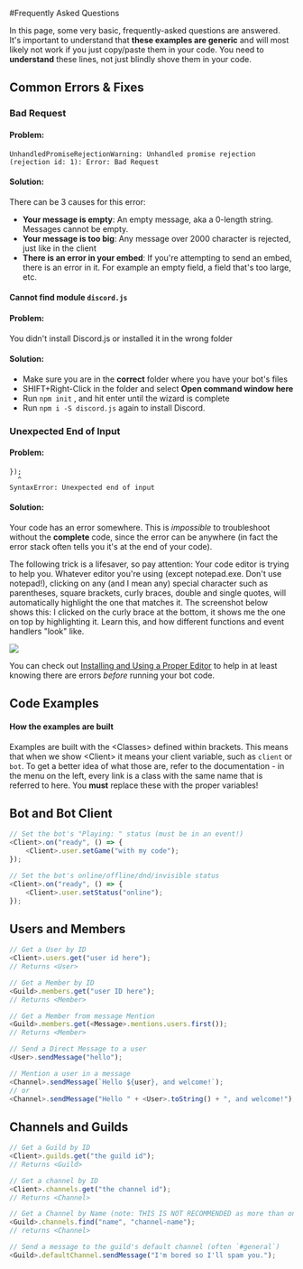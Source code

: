 #Frequently Asked Questions

In this page, some very basic, frequently-asked questions are answered. It's important to understand that **these examples are generic** and will most likely not work if you just copy/paste them in your code. You need to **understand** these lines, not just blindly shove them in your code. 

## Common Errors & Fixes

### Bad Request

#### Problem:
```
UnhandledPromiseRejectionWarning: Unhandled promise rejection (rejection id: 1): Error: Bad Request
```

#### Solution:
There can be 3 causes for this error:

- **Your message is empty**: An empty message, aka a 0-length string. Messages cannot be empty.
- **Your message is too big**: Any message over 2000 character is rejected, just like in the client
- **There is an error in your embed**: If you're attempting to send an embed, there is an error in it. For example an empty field, a field that's too large, etc.

#### Cannot find module `discord.js`

#### Problem:
You didn't install Discord.js or installed it in the wrong folder

#### Solution:

- Make sure you are in the **correct** folder where you have your bot's files
- SHIFT+Right-Click in the folder and select **Open command window here**
- Run `npm init` , and hit enter until the wizard is complete
- Run `npm i -S discord.js` again to install Discord.

### Unexpected End of Input

#### Problem:

```
});
  ^
SyntaxError: Unexpected end of input
```

#### Solution:

Your code has an error somewhere. This is *impossible* to troubleshoot without the **complete** code, since the error can be anywhere (in fact the error stack often tells you it's at the end of your code).

The following trick is a lifesaver, so pay attention: Your code editor is trying to help you. Whatever editor you're using (except notepad.exe. Don't use notepad!), clicking on any (and I mean any) special character such as parentheses, square brackets, curly braces, double and single quotes, will automatically highlight the one that matches it. The screenshot below shows this: I clicked on the curly brace at the bottom, it shows me the one on top by highlighting it. Learn this, and how different functions and event handlers "look" like.

![](https://i.imgur.com/Tgr9U79.png)

You can check out [Installing and Using a Proper Editor](/getting-started/installing_and_using_a_proper_editor.md) to help in at least knowing there are errors *before* running your bot code.

## Code Examples

#### How the examples are built

Examples are built with the &lt;Classes&gt; defined within brackets. This means that when we show &lt;Client&gt; it means your client variable, such as `client` or `bot`. To get a better idea of what those are, refer to the documentation - in the menu on the left, every link is a class with the same name that is referred to here. You **must** replace these with the proper variables!

## Bot and Bot Client

```js
// Set the bot's "Playing: " status (must be in an event!)
<Client>.on("ready", () => {
    <Client>.user.setGame("with my code");
});
```

```js
// Set the bot's online/offline/dnd/invisible status
<Client>.on("ready", () => {
    <Client>.user.setStatus("online");
});
```


## Users and Members

```js
// Get a User by ID
<Client>.users.get("user id here");
// Returns <User>
```

```js
// Get a Member by ID
<Guild>.members.get("user ID here");
// Returns <Member>
```

```js
// Get a Member from message Mention
<Guild>.members.get(<Message>.mentions.users.first());
// Returns <Member>
```

```js
// Send a Direct Message to a user
<User>.sendMessage("hello");
```

```js
// Mention a user in a message
<Channel>.sendMessage(`Hello ${user}, and welcome!`);
// or
<Channel>.sendMessage("Hello " + <User>.toString() + ", and welcome!");
```

## Channels and Guilds

```js
// Get a Guild by ID
<Client>.guilds.get("the guild id");
// Returns <Guild>
```

```js
// Get a channel by ID
<Client>.channels.get("the channel id");
// Returns <Channel>
```

```js
// Get a Channel by Name (note: THIS IS NOT RECOMMENDED as more than one channel can have the same name!)
<Guild>.channels.find("name", "channel-name");
// returns <Channel>
```

```js
// Send a message to the guild's default channel (often `#general`)
<Guild>.defaultChannel.sendMessage("I'm bored so I'll spam you.");
```
